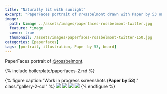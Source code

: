 ```yaml
---
title: "Naturally lit with sunlight"
excerpt: "PaperFaces portrait of @rossbelmont drawn with Paper by 53 on an iPad."
image: 
  path: &image ../assets/images/paperfaces-rossbelmont-twitter.jpg 
  feature: *image
  cover: true
  thumbnail: /assets/images/paperfaces-rossbelmont-twitter-150.jpg
categories: [paperfaces]
tags: [portrait, illustration, Paper by 53, beard]
---
```


PaperFaces portrait of [@rossbelmont](https://twitter.com/rossbelmont).

{% include boilerplate/paperfaces-2.md %}

{% figure caption:"Work in progress screenshots (**Paper by 53**)." class:"gallery-2-col" %}
[![](/assets/images/paperfaces-rossbelmont-process-1-600.jpg)](/assets/images/paperfaces-rossbelmont-process-1-lg.jpg)
[![](/assets/images/paperfaces-rossbelmont-process-2-600.jpg)](/assets/images/paperfaces-rossbelmont-process-2-lg.jpg)
[![](/assets/images/paperfaces-rossbelmont-process-3-600.jpg)](/assets/images/paperfaces-rossbelmont-process-3-lg.jpg)
[![](/assets/images/paperfaces-rossbelmont-process-4-600.jpg)](/assets/images/paperfaces-rossbelmont-process-4-lg.jpg)
{% endfigure %}
